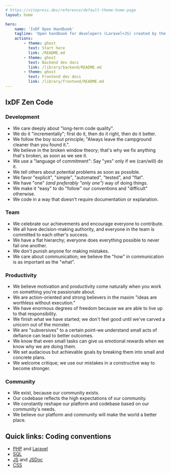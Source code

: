 ```yaml
---
# https://vitepress.dev/reference/default-theme-home-page
layout: home

hero:
    name: 'IxDF Open Handbook'
    tagline: 'Open handbook for developers (Laravel+JS) created by the IxDF tech team.'
    actions:
        - theme: ghost
          text: Start here
          link: /README.md
        - theme: ghost
          text: Backend dev docs
          link: /library/backend/README.md
        - theme: ghost
          text: Frontend dev docs
          link: /library/frontend/README.md
---
```


<section class="container" style="max-width: 1152px; margin: 0 auto">
    <h2 class="h2 !m-0">IxDF Zen Code</h2>
    <div class="grid-container ixdf-zen-code">
        <div class="grid-item">
            <h3 class="h3">Development</h3>
            <ul class="zen-section text-left md:text-justify">
                <li>We care deeply about "long-term code quality".</li>
                <li>We do it "incrementally"; first do it, then do it right, then do it better.</li>
                <li>We follow the boy scout principle; "Always leave the campground cleaner than you found it.".</li>
                <li>We believe in the broken window theory; that's why we fix anything that's broken, as soon as we see it.</li>
                <li>We use a "language of commitment": Say "yes" only if we (can/will) do it.</li>
                <li>We tell others about potential problems as soon as possible.</li>
                <li>We favor "explicit", "simple", "automated", "tested", and "flat".</li>
                <li>We have "one" <i>(and preferably "only one")</i> way of doing things.</li>
                <li>We make it "easy" to do "follow" our conventions and "difficult" otherwise.</li>
                <li>We code in a way that doesn't require documentation or explanation.</li>
            </ul>
            <h3 class="h3">Team</h3>
            <ul class="zen-section">
                <li>We celebrate our achievements and encourage everyone to contribute.</li>
                <li>We all have decision-making authority, and everyone in the team is committed to each other's success.</li>
                <li>We have a flat hierarchy; everyone does everything possible to never fail one another.</li>
                <li>We don't punish anyone for making mistakes.</li>
                <li>We care about communication; we believe the "how" in communication is as important as the "what".</li>
            </ul>
        </div>
        <div class="grid-item">
            <h3 class="h3">Productivity</h3>
            <ul class="zen-section">
                <li>We believe motivation and productivity come naturally when you work on something you're passionate about.</li>
                <li>We are action-oriented and strong believers in the maxim "ideas are worthless without execution."</li>
                <li>We have enormous degrees of freedom because we are able to live up to that responsibility.</li>
                <li>We finish what we have started; we don't feel good until we've carved a unicorn out of the monster.</li>
                <li>We are "subversives" to a certain point-we understand small acts of defiance can lead to better outcomes.</li>
                <li>We know that even small tasks can give us emotional rewards when we know why we are doing them.</li>
                <li>We set audacious but achievable goals by breaking them into small and concrete plans.</li>
                <li>We welcome critique; we use our mistakes in a constructive way to become stronger.</li>
            </ul>
            <h3 class="h3">Community</h3>
            <ul class="zen-section">
                <li>We exist, because our community exists.</li>
                <li>Our codebase reflects the high expectations of our community.</li>
                <li>We constantly reshape our platform and codebase based on our community's needs.</li>
                <li>We believe our platform and community will make the world a better place.</li>
            </ul>
        </div>
    </div>
</section>

<section class="container">
<h2 class="h2">Quick links: Coding conventions</h2>
            <ul class="ul list-disc">
                <li><a href="/library/backend/conventions--php.html">PHP</a> and <a href="/library/backend/conventions--laravel.html">Laravel</a></li>
                <li><a href="/library/backend/conventions--sql.html">SQL</a></li>
                <li><a href="/library/frontend/conventions--js.html">JS</a> and <a href="/library/frontend/conventions--jsdoc.html">JSDoc</a></li>
                <li><a href="/library/frontend/conventions--css.html">CSS</a></li>
            </ul>
</section>
